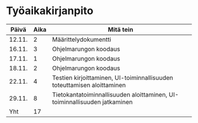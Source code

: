 # Työaikakirjanpito


| Päivä | Aika | Mitä tein |
| --- | --- | --- |
| 12.11. | 2 | Määrittelydokumentti |
| 16.11. | 3 | Ohjelmarungon koodaus |
| 17.11. | 1 | Ohjelmarungon koodaus |
| 18.11. | 2 | Ohjelmarungon koodaus |
| 22.11. | 4 | Testien kirjoittaminen, UI-toiminnallisuuden toteuttamisen aloittaminen |
| 29.11. | 8 | Tietokantatoiminnallisuuden aloittaminen, UI-toiminnallisuuden jatkaminen|
| Yht | 17 |  |